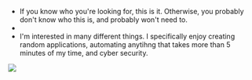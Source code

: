 - If you know who you're looking for, this is it. Otherwise, you probably don't know who this is, and probably won't need to.
- 
- I'm interested in many different things. I specifically enjoy creating random applications, automating anytihng that takes more than 5 minutes of my time, and cyber security.

<!---
UnknownBean/UnknownBean is a ✨ special ✨ repository because its `README.md` (this file) appears on your GitHub profile.
You can click the Preview link to take a look at your changes.
--->

![](https://raw.githubusercontent.com/UnknownBean/github-stats/master/generated/overview.svg#gh-dark-mode-only)
